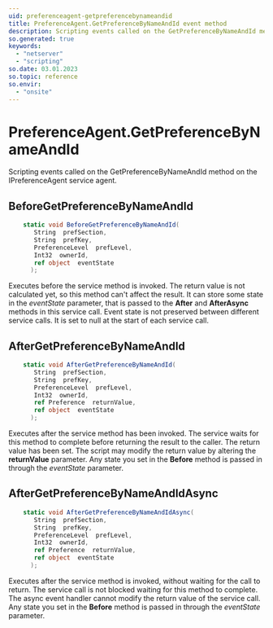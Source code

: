 ```yaml
---
uid: preferenceagent-getpreferencebynameandid
title: PreferenceAgent.GetPreferenceByNameAndId event method
description: Scripting events called on the GetPreferenceByNameAndId method on the PreferenceAgent service agent.
so.generated: true
keywords:
  - "netserver"
  - "scripting"
so.date: 03.01.2023
so.topic: reference
so.envir:
  - "onsite"
---
```

# PreferenceAgent.GetPreferenceByNameAndId

Scripting events called on the <see cref='M:SuperOffice.CRM.Services.IPreferenceAgent.GetPreferenceByNameAndId'>GetPreferenceByNameAndId</see> method on the <see cref='IPreferenceAgent'>IPreferenceAgent</see>  service agent.

## BeforeGetPreferenceByNameAndId
```cs
    static void BeforeGetPreferenceByNameAndId(
       String  prefSection,
       String  prefKey,
       PreferenceLevel  prefLevel,
       Int32  ownerId,
       ref object  eventState
      );
```
Executes before the service method is invoked.
The return value is not calculated yet, so this method can't affect the result.
It can store some state in the *eventState* parameter, that is passed to the **After** and **AfterAsync** methods in this service call.
Event state is not preserved between different service calls. It is set to null at the start of each service call.
## AfterGetPreferenceByNameAndId
```cs
    static void AfterGetPreferenceByNameAndId(
       String  prefSection,
       String  prefKey,
       PreferenceLevel  prefLevel,
       Int32  ownerId,
       ref Preference  returnValue,
       ref object  eventState
      );
```
Executes after the service method has been invoked. The service waits for this method to complete before returning the result to the caller.
The return value has been set. The script may modify the return value by altering the **returnValue** parameter.
Any state you set in the **Before** method is passed in through the *eventState* parameter.
## AfterGetPreferenceByNameAndIdAsync
```cs
    static void AfterGetPreferenceByNameAndIdAsync(
       String  prefSection,
       String  prefKey,
       PreferenceLevel  prefLevel,
       Int32  ownerId,
       ref Preference  returnValue,
       ref object  eventState
      );
```
Executes after the service method is invoked, without waiting for the call to return.
The service call is not blocked waiting for this method to complete.
The async event handler cannot modify the return value of the service call.
Any state you set in the **Before** method is passed in through the *eventState* parameter.

